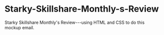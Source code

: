 # Starky-Skillshare-Monthly-s-Review
Starky Skillshare Monthly's Review---using HTML and CSS to do this mockup email.
